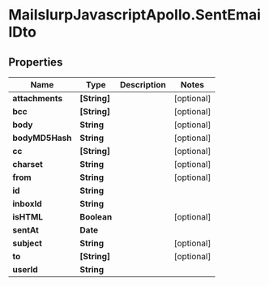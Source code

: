 # MailslurpJavascriptApollo.SentEmailDto

## Properties

Name | Type | Description | Notes
------------ | ------------- | ------------- | -------------
**attachments** | **[String]** |  | [optional] 
**bcc** | **[String]** |  | [optional] 
**body** | **String** |  | [optional] 
**bodyMD5Hash** | **String** |  | [optional] 
**cc** | **[String]** |  | [optional] 
**charset** | **String** |  | [optional] 
**from** | **String** |  | [optional] 
**id** | **String** |  | 
**inboxId** | **String** |  | 
**isHTML** | **Boolean** |  | [optional] 
**sentAt** | **Date** |  | 
**subject** | **String** |  | [optional] 
**to** | **[String]** |  | [optional] 
**userId** | **String** |  | 



